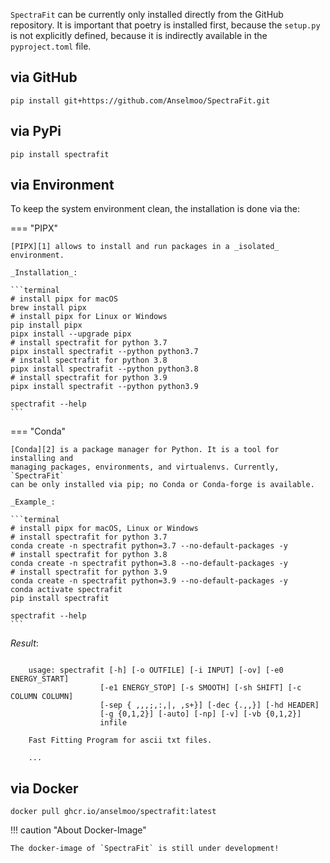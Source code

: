 `SpectraFit` can be currently only installed directly from the GitHub
repository. It is important that poetry is installed first, because the
`setup.py` is not explicitly defined, because it is indirectly available in the
`pyproject.toml` file.

## via GitHub

```shell
pip install git+https://github.com/Anselmoo/SpectraFit.git
```

## via PyPi

```shell
pip install spectrafit
```

## via Environment

To keep the system environment clean, the installation is done via the:

=== "PIPX"

    [PIPX][1] allows to install and run packages in a _isolated_ environment.

    _Installation_:

    ```terminal
    # install pipx for macOS
    brew install pipx
    # install pipx for Linux or Windows
    pip install pipx
    pipx install --upgrade pipx
    # install spectrafit for python 3.7
    pipx install spectrafit --python python3.7
    # install spectrafit for python 3.8
    pipx install spectrafit --python python3.8
    # install spectrafit for python 3.9
    pipx install spectrafit --python python3.9

    spectrafit --help
    ```

=== "Conda"

    [Conda][2] is a package manager for Python. It is a tool for installing and
    managing packages, environments, and virtualenvs. Currently, `SpectraFit`
    can be only installed via pip; no Conda or Conda-forge is available.

    _Example_:

    ```terminal
    # install pipx for macOS, Linux or Windows
    # install spectrafit for python 3.7
    conda create -n spectrafit python=3.7 --no-default-packages -y
    # install spectrafit for python 3.8
    conda create -n spectrafit python=3.8 --no-default-packages -y
    # install spectrafit for python 3.9
    conda create -n spectrafit python=3.9 --no-default-packages -y
    conda activate spectrafit
    pip install spectrafit

    spectrafit --help
    ```

_Result_:

```terminal

    usage: spectrafit [-h] [-o OUTFILE] [-i INPUT] [-ov] [-e0 ENERGY_START]
                    [-e1 ENERGY_STOP] [-s SMOOTH] [-sh SHIFT] [-c COLUMN COLUMN]
                    [-sep {	,,,;,:,|, ,s+}] [-dec {.,,}] [-hd HEADER]
                    [-g {0,1,2}] [-auto] [-np] [-v] [-vb {0,1,2}]
                    infile

    Fast Fitting Program for ascii txt files.

    ...
```

## via Docker

```docker
docker pull ghcr.io/anselmoo/spectrafit:latest
```

!!! caution "About Docker-Image"

    The docker-image of `SpectraFit` is still under development!

[1]: https://github.com/pypa/pipx
[2]: https://conda.io/docs/
